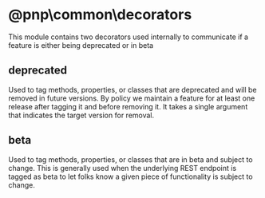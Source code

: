 # @pnp\common\decorators

This module contains two decorators used internally to communicate if a feature is either being deprecated or in beta

## deprecated

Used to tag methods, properties, or classes that are deprecated and will be removed in future versions. By policy we maintain a feature for at least one release
after tagging it and before removing it. It takes a single argument that indicates the target version for removal.

## beta

Used to tag methods, properties, or classes that are in beta and subject to change. This is generally used when the underlying REST endpoint is tagged as beta to
let folks know a given piece of functionality is subject to change.